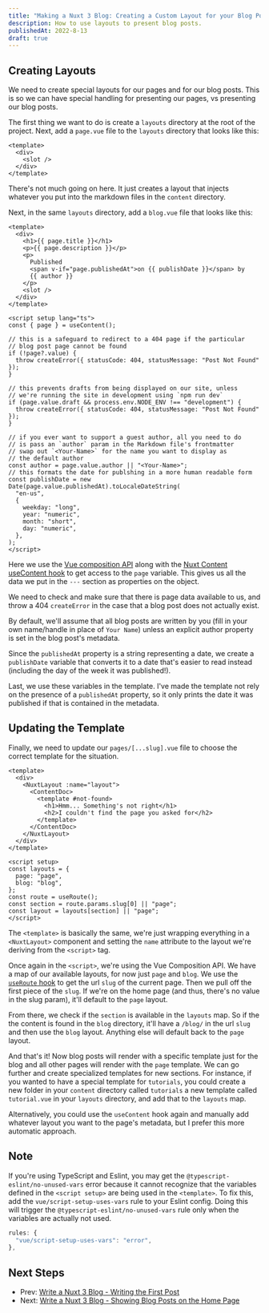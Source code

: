 ```yaml
---
title: "Making a Nuxt 3 Blog: Creating a Custom Layout for your Blog Posts"
description: How to use layouts to present blog posts.
publishedAt: 2022-8-13
draft: true
---
```


## Creating Layouts

We need to create special layouts for our pages and for our blog posts. This is so we can have special handling for presenting our pages, vs presenting our blog posts.

The first thing we want to do is create a `layouts` directory at the root of the project. Next, add a `page.vue` file to the `layouts` directory that looks like this:

```vue
<template>
  <div>
    <slot />
  </div>
</template>
```

There's not much going on here. It just creates a layout that injects whatever you put into the markdown files in the `content` directory.

Next, in the same `layouts` directory, add a `blog.vue` file that looks like this:

```vue
<template>
  <div>
    <h1>{{ page.title }}</h1>
    <p>{{ page.description }}</p>
    <p>
      Published
      <span v-if="page.publishedAt">on {{ publishDate }}</span> by
      {{ author }}
    </p>
    <slot />
  </div>
</template>

<script setup lang="ts">
const { page } = useContent();

// this is a safeguard to redirect to a 404 page if the particular
// blog post page cannot be found
if (!page?.value) {
  throw createError({ statusCode: 404, statusMessage: "Post Not Found" });
}

// this prevents drafts from being displayed on our site, unless
// we're running the site in development using `npm run dev`
if (page.value.draft && process.env.NODE_ENV !== "development") {
  throw createError({ statusCode: 404, statusMessage: "Post Not Found" });
}

// if you ever want to support a guest author, all you need to do
// is pass an `author` param in the Markdown file's frontmatter
// swap out `<Your-Name>` for the name you want to display as
// the default author
const author = page.value.author || "<Your-Name>";
// this formats the date for publshing in a more human readable form
const publishDate = new Date(page.value.publishedAt).toLocaleDateString(
  "en-us",
  {
    weekday: "long",
    year: "numeric",
    month: "short",
    day: "numeric",
  },
);
</script>
```

Here we use the [Vue composition API](https://vuejs.org/api/composition-api-setup.html) along with the [Nuxt Content useContent hook](https://content.nuxtjs.org/api/composables/use-document-driven/) to get access to the `page` variable. This gives us all the data we put in the `---` section as properties on the object.

We need to check and make sure that there is page data available to us, and throw a 404 `createError` in the case that a blog post does not actually exist.

By default, we'll assume that all blog posts are written by you (fill in your own name/handle in place of `Your Name`) unless an explicit author property is set in the blog post's metadata.

Since the `publishedAt` property is a string representing a date, we create a `publishDate` variable that converts it to a date that's easier to read instead (including the day of the week it was published!).

Last, we use these variables in the template. I've made the template not rely on the presence of a `publishedAt` property, so it only prints the date it was published if that is contained in the metadata.

## Updating the Template

Finally, we need to update our `pages/[...slug].vue` file to choose the correct template for the situation.

```vue
<template>
  <div>
    <NuxtLayout :name="layout">
      <ContentDoc>
        <template #not-found>
          <h1>Hmm... Something's not right</h1>
          <h2>I couldn't find the page you asked for</h2>
        </template>
      </ContentDoc>
    </NuxtLayout>
  </div>
</template>

<script setup>
const layouts = {
  page: "page",
  blog: "blog",
};
const route = useRoute();
const section = route.params.slug[0] || "page";
const layout = layouts[section] || "page";
</script>
```

The `<template>` is basically the same, we're just wrapping everything in a `<NuxtLayout>` component and setting the `name` attribute to the layout we're deriving from the `<script>` tag.

Once again in the `<script>`, we're using the Vue Composition API. We have a map of our available layouts, for now just `page` and `blog`. We use the [`useRoute` hook](https://v3.nuxtjs.org/api/composables/use-route/) to get the url `slug` of the current page. Then we pull off the first piece of the `slug`. If we're on the home page (and thus, there's no value in the slug param), it'll default to the `page` layout.

From there, we check if the `section` is available in the `layouts` map. So if the the content is found in the `blog` directory, it'll have a `/blog/` in the url `slug` and then use the `blog` layout. Anything else will default back to the `page` layout.

And that's it! Now blog posts will render with a specific template just for the blog and all other pages will render with the `page` template. We can go further and create specialized templates for new sections. For instance, if you wanted to have a special template for `tutorials`, you could create a new folder in your `content` directory called `tutorials` a new template called `tutorial.vue` in your `layouts` directory, and add that to the `layouts` map.

Alternatively, you could use the `useContent` hook again and manually add whatever layout you want to the page's metadata, but I prefer this more automatic approach.

## Note

If you're using TypeScript and Eslint, you may get the `@typescript-eslint/no-unused-vars` error because it cannot recognize that the variables defined in the `<script setup>` are being used in the `<template>`. To fix this, add the `vue/script-setup-uses-vars` rule to your Eslint config. Doing this will trigger the `@typescript-eslint/no-unused-vars` rule only when the variables are actually not used.

```js
rules: {
  "vue/script-setup-uses-vars": "error",
},
```

## Next Steps

- Prev: [Write a Nuxt 3 Blog - Writing the First Post](/blog/write-a-nuxt-3-blog-part-2)
- Next: [Write a Nuxt 3 Blog - Showing Blog Posts on the Home Page](/blog/write-a-nuxt-3-blog-part-4)
